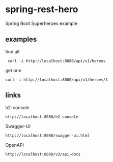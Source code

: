 # spring-rest-hero
Spring Boot Superheroes example

## examples

find all
   
     curl -i http://localhost:8080/api/v1/heroes

get one
    
    curl -i http://localhost:8080/api/v1/heroes/1

## links

h2-console

    http://localhost:8080/h2-console

Swagger-UI
        
    http://localhost:8080/swagger-ui.html

OpenAPI
    
    http://localhost:8080/v3/api-docs
